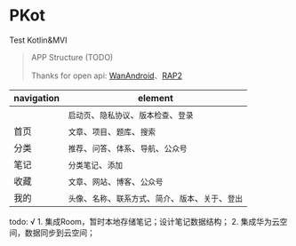 # PKot
Test Kotlin&amp;MVI

> APP Structure (TODO)
>
> Thanks for open api: [WanAndroid](https://www.wanandroid.com/blog/show/2 'open api')、[RAP2](http://rap2.taobao.org/ '阿里妈妈 Mock api')

|navigation|element|
|----------|-------|
|   |`启动页`、`隐私协议`、`版本检查`、`登录`|
|首页|`文章`、`项目`、`题库`、`搜索`|
|分类|`推荐`、`问答`、`体系`、`导航`、`公众号`|
|笔记|`分类笔记`、`添加`|
|收藏|`文章`、`网站`、`博客`、`公众号`|
|我的|`头像`、`名称`、`联系方式`、`简介`、`版本`、`关于`、`登出`|

todo: 
√ 1. 集成Room，暂时本地存储笔记；设计笔记数据结构；
  2. 集成华为云空间，数据同步到云空间；